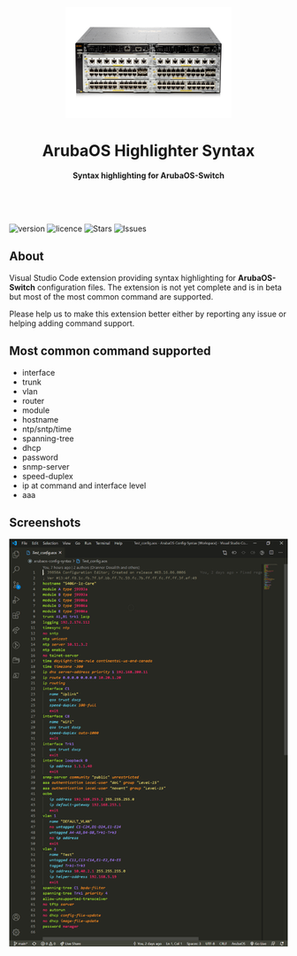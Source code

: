 <div align="center">
  <img src="https://github.com/Drannor-Dosalith/vscode-arubaos-config-syntax/raw/main/images/5406R.png" width="300" height="200">
	<h1>ArubaOS Highlighter Syntax</h1>
	<p>
		<b>Syntax highlighting for ArubaOS-Switch</b>
	</p>
	<br>
	<br>
	<br>
</div>

![version](https://img.shields.io/badge/version-0.3.0-blue)
![licence](https://img.shields.io/github/license/Drannor-Dosalith/vscode-arubaos-config-syntax)
![Stars](https://img.shields.io/github/stars/Drannor-Dosalith/vscode-arubaos-config-syntax)
![Issues](https://img.shields.io/github/issues/Drannor-Dosalith/vscode-arubaos-config-syntax)

## About
Visual Studio Code extension providing syntax highlighting for **ArubaOS-Switch** configuration files.
The extension is not yet complete and is in beta but most of the most common command are supported.

Please help us to make this extension better either by reporting any issue or helping adding command support.

## Most common command supported
* interface
* trunk
* vlan
* router
* module
* hostname
* ntp/sntp/time
* spanning-tree
* dhcp
* password
* snmp-server
* speed-duplex
* ip at command and interface level
* aaa

## Screenshots
![Syntax Highlighting Demo](https://github.com/Drannor-Dosalith/vscode-arubaos-config-syntax/raw/main/images/sample.PNG)